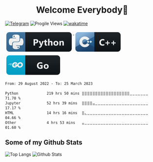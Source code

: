 <h1 align="center"> Welcome Everybody👋 </h1>

[![Telegram](https://badgen.net/badge/icon/Telegram?icon=telegram&label)](https://t.me/aaaaaaaalesha)
![Progile Views](https://komarev.com/ghpvc/?username=aaaaaaaalesha)
[![wakatime](https://wakatime.com/badge/user/0e21c3c1-25e0-47ee-9c0f-77ef4b6b71e2.svg)](https://wakatime.com/@0e21c3c1-25e0-47ee-9c0f-77ef4b6b71e2)

<!-- ![Python](https://img.shields.io/badge/Python-3776AB?style=for-the-badge&logo=python&logoColor=white)
![C++](https://img.shields.io/badge/C%2B%2B-00599C?style=for-the-badge&logo=c%2B%2B&logoColor=white)
![Go](https://img.shields.io/badge/Go-00ADD8?style=for-the-badge&logo=go&logoColor=white) -->
<p align="left">
  <a href="#">
    <img src="svg/dev/languages/python.svg" alt="python" style="vertical-align:top; margin:6px 4px">
  </a>  
 <a href="#">
    <img src="svg/dev/languages/cpp.svg" alt="cpp" style="vertical-align:top; margin:6px 4px">
  </a>  
 <a href="#">
    <img src="svg/dev/languages/go.svg" alt="go" style="vertical-align:top; margin:6px 4px">
  </a>  
</p>





<!--START_SECTION:waka-->

```text
From: 29 August 2022 - To: 25 March 2023

Python             219 hrs 50 mins ⣿⣿⣿⣿⣿⣿⣿⣿⣿⣿⣿⣿⣿⣿⣿⣿⣿⣿⣀⣀⣀⣀⣀⣀⣀   71.70 %
Jupyter            52 hrs 39 mins  ⣿⣿⣿⣿⣤⣀⣀⣀⣀⣀⣀⣀⣀⣀⣀⣀⣀⣀⣀⣀⣀⣀⣀⣀⣀   17.17 %
HTML               14 hrs 16 mins  ⣿⣄⣀⣀⣀⣀⣀⣀⣀⣀⣀⣀⣀⣀⣀⣀⣀⣀⣀⣀⣀⣀⣀⣀⣀   04.66 %
Other              4 hrs 53 mins   ⣤⣀⣀⣀⣀⣀⣀⣀⣀⣀⣀⣀⣀⣀⣀⣀⣀⣀⣀⣀⣀⣀⣀⣀⣀   01.60 %
```

<!--END_SECTION:waka-->

## Some of my Github Stats
<p>
  <img src="https://github-readme-stats.vercel.app/api/top-langs/?username=aaaaaaaalesha&layout=compact&theme=discord_old_blurple&exclude_repo=python_visualization" alt="Top Langs" />
  <img src="https://github-readme-stats.vercel.app/api?username=aaaaaaaalesha&show_icons=true&include_all_commits=true&theme=discord_old_blurple" alt="Github Stats" height="165" >
</p>
